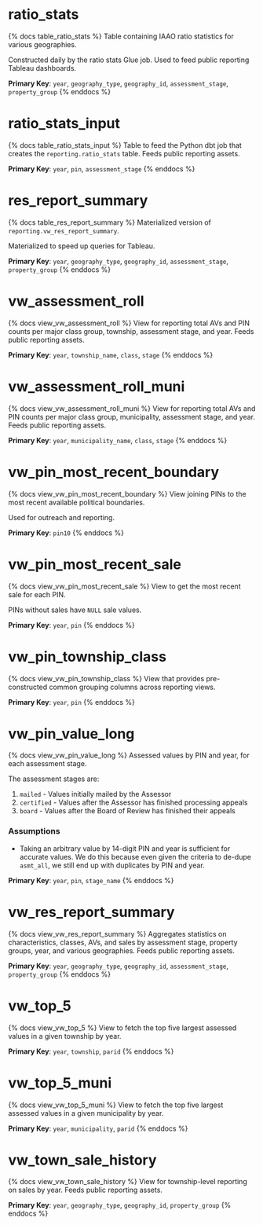 # ratio_stats

{% docs table_ratio_stats %}
Table containing IAAO ratio statistics for various geographies.

Constructed daily by the ratio stats Glue job. Used to feed public
reporting Tableau dashboards.

**Primary Key**: `year`, `geography_type`, `geography_id`, `assessment_stage`,
`property_group`
{% enddocs %}

# ratio_stats_input

{% docs table_ratio_stats_input %}
Table to feed the Python dbt job that creates the `reporting.ratio_stats` table.
Feeds public reporting assets.

**Primary Key**: `year`, `pin`, `assessment_stage`
{% enddocs %}

# res_report_summary

{% docs table_res_report_summary %}
Materialized version of `reporting.vw_res_report_summary`.

Materialized to speed up queries for Tableau.

**Primary Key**: `year`, `geography_type`, `geography_id`, `assessment_stage`,
`property_group`
{% enddocs %}

# vw_assessment_roll

{% docs view_vw_assessment_roll %}
View for reporting total AVs and PIN counts per major class group, township,
assessment stage, and year. Feeds public reporting assets.

**Primary Key**: `year`, `township_name`, `class`, `stage`
{% enddocs %}

# vw_assessment_roll_muni

{% docs view_vw_assessment_roll_muni %}
View for reporting total AVs and PIN counts per major class group, municipality,
assessment stage, and year. Feeds public reporting assets.

**Primary Key**: `year`, `municipality_name`, `class`, `stage`
{% enddocs %}

# vw_pin_most_recent_boundary

{% docs view_vw_pin_most_recent_boundary %}
View joining PINs to the most recent available political boundaries.

Used for outreach and reporting.

**Primary Key**: `pin10`
{% enddocs %}

# vw_pin_most_recent_sale

{% docs view_vw_pin_most_recent_sale %}
View to get the most recent sale for each PIN.

PINs without sales have `NULL` sale values.

**Primary Key**: `year`, `pin`
{% enddocs %}

# vw_pin_township_class

{% docs view_vw_pin_township_class %}
View that provides pre-constructed common grouping columns across reporting
views.

**Primary Key**: `year`, `pin`
{% enddocs %}

# vw_pin_value_long

{% docs view_vw_pin_value_long %}
Assessed values by PIN and year, for each assessment stage.

The assessment stages are:

1. `mailed` - Values initially mailed by the Assessor
2. `certified` - Values after the Assessor has finished processing appeals
2. `board` - Values after the Board of Review has finished their appeals

### Assumptions

- Taking an arbitrary value by 14-digit PIN and year is sufficient for accurate
  values. We do this because even given the criteria to de-dupe `asmt_all`,
  we still end up with duplicates by PIN and year.

**Primary Key**: `year`, `pin`, `stage_name`
{% enddocs %}

# vw_res_report_summary

{% docs view_vw_res_report_summary %}
Aggregates statistics on characteristics, classes, AVs, and sales
by assessment stage, property groups, year, and various geographies.
Feeds public reporting assets.

**Primary Key**: `year`, `geography_type`, `geography_id`, `assessment_stage`,
`property_group`
{% enddocs %}

# vw_top_5

{% docs view_vw_top_5 %}
View to fetch the top five largest assessed values in a given township
by year.

**Primary Key**: `year`, `township`, `parid`
{% enddocs %}

# vw_top_5_muni

{% docs view_vw_top_5_muni %}
View to fetch the top five largest assessed values in a given municipality
by year.

**Primary Key**: `year`, `municipality`, `parid`
{% enddocs %}

# vw_town_sale_history

{% docs view_vw_town_sale_history %}
View for township-level reporting on sales by year.
Feeds public reporting assets.

**Primary Key**: `year`, `geography_type`, `geography_id`, `property_group`
{% enddocs %}
